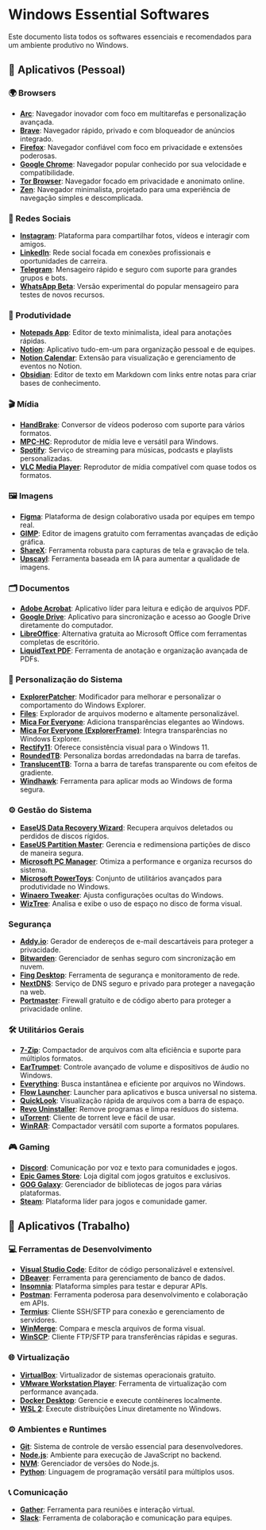 # Windows Essential Softwares

Este documento lista todos os softwares essenciais e recomendados para um ambiente produtivo no Windows.

## 👤 Aplicativos (Pessoal)

### 🌍 Browsers

- [**Arc**](https://arc.net/): Navegador inovador com foco em multitarefas e personalização avançada.
- [**Brave**](https://brave.com/): Navegador rápido, privado e com bloqueador de anúncios integrado.
- [**Firefox**](https://www.mozilla.org/firefox/): Navegador confiável com foco em privacidade e extensões poderosas.
- [**Google Chrome**](https://www.google.com/chrome/): Navegador popular conhecido por sua velocidade e compatibilidade.
- [**Tor Browser**](https://www.torproject.org/): Navegador focado em privacidade e anonimato online.
- [**Zen**](https://zen-browser.app/): Navegador minimalista, projetado para uma experiência de navegação simples e descomplicada.

### 💬 Redes Sociais

- [**Instagram**](https://www.instagram.com/): Plataforma para compartilhar fotos, vídeos e interagir com amigos.
- [**LinkedIn**](https://www.linkedin.com/): Rede social focada em conexões profissionais e oportunidades de carreira.
- [**Telegram**](https://telegram.org/): Mensageiro rápido e seguro com suporte para grandes grupos e bots.
- [**WhatsApp Beta**](https://www.whatsapp.com/): Versão experimental do popular mensageiro para testes de novos recursos.

### 📅 Produtividade

- [**Notepads App**](https://apps.microsoft.com/detail/9nhl4nsc67wm?ocid=pdpshare&hl=en-us&gl=US): Editor de texto minimalista, ideal para anotações rápidas.
- [**Notion**](https://www.notion.so/): Aplicativo tudo-em-um para organização pessoal e de equipes.
- [**Notion Calendar**](https://www.notion.so/): Extensão para visualização e gerenciamento de eventos no Notion.
- [**Obsidian**](https://obsidian.md/): Editor de texto em Markdown com links entre notas para criar bases de conhecimento.

### 🎬 Mídia

- [**HandBrake**](https://handbrake.fr/): Conversor de vídeos poderoso com suporte para vários formatos.
- [**MPC-HC**](https://mpc-hc.org/): Reprodutor de mídia leve e versátil para Windows.
- [**Spotify**](https://www.spotify.com/): Serviço de streaming para músicas, podcasts e playlists personalizadas.
- [**VLC Media Player**](https://www.videolan.org/vlc/): Reprodutor de mídia compatível com quase todos os formatos.

### 🖼️ Imagens

- [**Figma**](https://www.figma.com/): Plataforma de design colaborativo usada por equipes em tempo real.
- [**GIMP**](https://www.gimp.org/): Editor de imagens gratuito com ferramentas avançadas de edição gráfica.
- [**ShareX**](https://getsharex.com/): Ferramenta robusta para capturas de tela e gravação de tela.
- [**Upscayl**](https://github.com/upscayl/upscayl): Ferramenta baseada em IA para aumentar a qualidade de imagens.

### 🗂️ Documentos

- [**Adobe Acrobat**](https://www.adobe.com/acrobat/): Aplicativo líder para leitura e edição de arquivos PDF.
- [**Google Drive**](https://www.google.com/drive/download/): Aplicativo para sincronização e acesso ao Google Drive diretamente do computador.
- [**LibreOffice**](https://www.libreoffice.org/download/download-libreoffice/): Alternativa gratuita ao Microsoft Office com ferramentas completas de escritório.
- [**LiquidText PDF**](https://www.liquidtext.net/): Ferramenta de anotação e organização avançada de PDFs.

### 🎨 Personalização do Sistema

- [**ExplorerPatcher**](https://github.com/valinet/ExplorerPatcher): Modificador para melhorar e personalizar o comportamento do Windows Explorer.
- [**Files**](https://github.com/files-community/Files?tab=readme-ov-file): Explorador de arquivos moderno e altamente personalizável.
- [**Mica For Everyone**](https://github.com/MicaForEveryone/MicaForEveryone): Adiciona transparências elegantes ao Windows.
- [**Mica For Everyone (ExplorerFrame)**](https://github.com/MicaForEveryone/ExplorerFrame): Integra transparências no Windows Explorer.
- [**Rectify11**](https://github.com/Rectify11/Installer): Oferece consistência visual para o Windows 11.
- [**RoundedTB**](https://roundedtb.com/): Personaliza bordas arredondadas na barra de tarefas.
- [**TranslucentTB**](https://apps.microsoft.com/detail/9pf4kz2vn4w9?ocid=pdpshare&hl=en-us&gl=US): Torna a barra de tarefas transparente ou com efeitos de gradiente.
- [**Windhawk**](https://windhawk.net/): Ferramenta para aplicar mods ao Windows de forma segura.

### ⚙️ Gestão do Sistema

- [**EaseUS Data Recovery Wizard**](https://br.easeus.com/data-recovery-software/data-recovery-wizard-free.html?utm_source=canalwinchester&utm_medium=youtubevideo&utm_campaign=bella-202402-drw-refer): Recupera arquivos deletados ou perdidos de discos rígidos.
- [**EaseUS Partition Master**](https://br.easeus.com/partition-manager/partition-master-free.html?utm_source=canalwinchester&utm_medium=youtubevideo&utm_campaign=bella-202402-epm): Gerencia e redimensiona partições de disco de maneira segura.
- [**Microsoft PC Manager**](https://apps.microsoft.com/detail/9pm860492szd?ocid=pdpshare&hl=en-us&gl=US): Otimiza a performance e organiza recursos do sistema.
- [**Microsoft PowerToys**](https://github.com/microsoft/PowerToys): Conjunto de utilitários avançados para produtividade no Windows.
- [**Winaero Tweaker**](https://winaerotweaker.com/): Ajusta configurações ocultas do Windows.
- [**WizTree**](https://wiztreefree.com/): Analisa e exibe o uso de espaço no disco de forma visual.

### Segurança

- [**Addy.io**](https://addy.io/): Gerador de endereços de e-mail descartáveis para proteger a privacidade.
- [**Bitwarden**](https://bitwarden.com/): Gerenciador de senhas seguro com sincronização em nuvem.
- [**Fing Desktop**](https://www.fing.com/desktop/): Ferramenta de segurança e monitoramento de rede.
- [**NextDNS**](https://nextdns.io/): Serviço de DNS seguro e privado para proteger a navegação na web.
- [**Portmaster**](https://safing.io/): Firewall gratuito e de código aberto para proteger a privacidade online.

### 🛠️ Utilitários Gerais

- [**7-Zip**](https://www.7-zip.org/): Compactador de arquivos com alta eficiência e suporte para múltiplos formatos.
- [**EarTrumpet**](https://github.com/File-New-Project/EarTrumpet): Controle avançado de volume e dispositivos de áudio no Windows.
- [**Everything**](https://www.voidtools.com/): Busca instantânea e eficiente por arquivos no Windows.
- [**Flow Launcher**](https://www.flowlauncher.com/): Launcher para aplicativos e busca universal no sistema.
- [**QuickLook**](https://www.microsoft.com/store/apps/9nv4bs3l1h4s): Visualização rápida de arquivos com a barra de espaço.
- [**Revo Uninstaller**](https://www.revouninstaller.com/): Remove programas e limpa resíduos do sistema.
- [**uTorrent**](https://www.utorrent.com/): Cliente de torrent leve e fácil de usar.
- [**WinRAR**](https://www.win-rar.com/): Compactador versátil com suporte a formatos populares.

### 🎮 Gaming

- [**Discord**](https://discord.com/): Comunicação por voz e texto para comunidades e jogos.
- [**Epic Games Store**](https://www.epicgames.com/store/en-US/): Loja digital com jogos gratuitos e exclusivos.
- [**GOG Galaxy**](https://www.gog.com/galaxy): Gerenciador de bibliotecas de jogos para várias plataformas.
- [**Steam**](https://store.steampowered.com/): Plataforma líder para jogos e comunidade gamer.

## 💼 Aplicativos (Trabalho)

### 💻 Ferramentas de Desenvolvimento

- [**Visual Studio Code**](https://code.visualstudio.com/): Editor de código personalizável e extensível.
- [**DBeaver**](https://dbeaver.io/): Ferramenta para gerenciamento de banco de dados.
- [**Insomnia**](https://insomnia.rest/): Plataforma simples para testar e depurar APIs.
- [**Postman**](https://www.postman.com/): Ferramenta poderosa para desenvolvimento e colaboração em APIs.
- [**Termius**](https://www.termius.com/): Cliente SSH/SFTP para conexão e gerenciamento de servidores.
- [**WinMerge**](https://winmerge.org/): Compara e mescla arquivos de forma visual.
- [**WinSCP**](https://winscp.net/): Cliente FTP/SFTP para transferências rápidas e seguras.

### 🌐 Virtualização

- [**VirtualBox**](https://www.virtualbox.org/): Virtualizador de sistemas operacionais gratuito.
- [**VMware Workstation Player**](https://www.vmware.com/products/workstation-player.html): Ferramenta de virtualização com performance avançada.
- [**Docker Desktop**](https://www.docker.com/products/docker-desktop/): Gerencie e execute contêineres localmente.
- [**WSL 2**](https://docs.microsoft.com/windows/wsl/): Execute distribuições Linux diretamente no Windows.

### ⚙️ Ambientes e Runtimes

- [**Git**](https://git-scm.com/): Sistema de controle de versão essencial para desenvolvedores.
- [**Node.js**](https://nodejs.org/): Ambiente para execução de JavaScript no backend.
- [**NVM**](https://github.com/coreybutler/nvm-windows): Gerenciador de versões do Node.js.
- [**Python**](https://www.python.org/): Linguagem de programação versátil para múltiplos usos.

### 📞 Comunicação

- [**Gather**](https://www.gather.town/): Ferramenta para reuniões e interação virtual.
- [**Slack**](https://slack.com/): Ferramenta de colaboração e comunicação para equipes.
